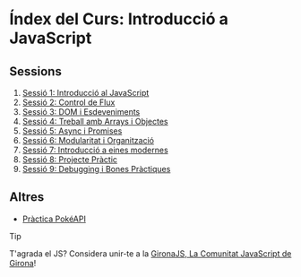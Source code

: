 # Índex del Curs: Introducció a JavaScript

## Sessions

1. [Sessió 1: Introducció al JavaScript](./contingut/s01.md)
2. [Sessió 2: Control de Flux](./contingut/s02.md)
3. [Sessió 3: DOM i Esdeveniments](./contingut/s03.md)
4. [Sessió 4: Treball amb Arrays i Objectes](./contingut/s04.md)
5. [Sessió 5: Async i Promises](./contingut/s05.md)
6. [Sessió 6: Modularitat i Organització](./contingut/s06.md)
7. [Sessió 7: Introducció a eines modernes](./contingut/s07.md)
8. [Sessió 8: Projecte Pràctic](./contingut/s08.md)
9. [Sessió 9: Debugging i Bones Pràctiques](./contingut/s09.md)

## Altres

* [Pràctica PokéAPI](./contingut/practica_pokemon.md)

> [!TIP]
> T'agrada el JS? Considera unir-te a la [GironaJS, La Comunitat JavaScript de Girona](https://gironajs.com/ca)!
